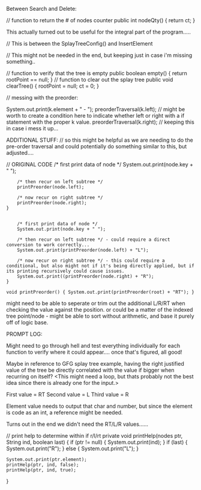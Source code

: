 Between Search and Delete: 

// function to return the # of nodes counter
  public int nodeQty()
  {
    return ct;
  }

This actually turned out to be useful for the integral part of the program.....  



// This is between the SplayTreeConfig() and InsertElement 

// This might not be needed in the end, but keeping just in case i'm missing something..

// function to verify that the tree is empty 
  public boolean empty()
  {
    return rootPoint == null;
  }
  // function to clear out the splay tree 
  public void clearTree()
  {
    rootPoint = null;
    ct = 0;
  }


  // messing with the preorder: 

  System.out.print(k.element + " - ");
      preorderTraversal(k.left); // might be worth to create a condition here to indicate whether left or right with a if statement with the proper k value. 
      preorderTraversal(k.right);
// keeping this in case i mess it up...



ADDITIONAL STUFF: 
// so this might be helpful as we are needing to do the pre-order traversal and could potentially do something similar to this, but adjusted....


// ORIGINAL CODE 
        /* first print data of node */
        System.out.print(node.key + " ");
 
        /* then recur on left subtree */
        printPreorder(node.left);
 
        /* now recur on right subtree */
        printPreorder(node.right);
    }


        /* first print data of node */
        System.out.print(node.key + " ");
 
        /* then recur on left subtree */ - could require a direct conversion to work correctly...
        System.out.print(printPreorder(node.left) + "L");
 
        /* now recur on right subtree */ - this could require a conditional, but also might not if it's being directly applied, but if its printing recursively could cause issues. 
        System.out.print((printPreorder(node.right) + "R");
    }

    void printPreorder() { System.out.print(printPreorder(root) + "RT"); }

might need to be able to seperate or trim out the additional L/R/RT when checking the value against the position.
or could be a matter of the indexed tree point/node - might be able to sort without arithmetic, and base it purely off of logic base. 

PROMPT LOG: 

Might need to go through hell and test everything individually for each function to verify where it could appear.... once that's figured, all good! 

Maybe in reference to GFG splay tree example, having the right justified value of the tree be directly correlated with the value if bigger when recurring on itself? <This might need a loop, but thats probably not the best idea since there is 
already one for the input.>

First value = RT
Second value = L
Third value = R <Needs to be of higher V>

Element value needs to output that char and number, but since the element is code as an int, a reference might be needed.

Turns out in the end we didn't need the RT/L/R values......



  // print help to determine within if r/l/rt
  private void printHelp(nodes ptr, String ind, boolean last)
  {
    if (ptr != null)
    {
      System.out.print(ind);
    }
    if (last)
    {
      System.out.print("R");
    }
    else 
    {
      System.out.print("L");
    }

    System.out.print(ptr.element);
    printHelp(ptr, ind, false);
    printHelp(ptr, ind, true);
  }